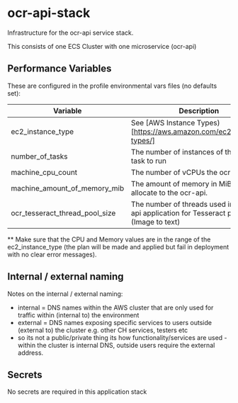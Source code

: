 # ocr-api-stack

Infrastructure for the ocr-api service stack.

This consists of one ECS Cluster with one microservice (ocr-api)

## Performance Variables

These are configured in the profile environmental vars files (no defaults set):

|     Variable                    | Description                                                                       |
|---                              |---                                                                                |
| ec2_instance_type               | See [AWS Instance Types)[https://aws.amazon.com/ec2/instance-types/]              |
| number_of_tasks                 | The number of instances of the ocr-api task to run                                |
| machine_cpu_count               | The number of vCPUs the ocr-api uses.                                             |
| machine_amount_of_memory_mib    | The amount of memory in MiB to allocate to the ocr-api.                                  |
| ocr_tesseract_thread_pool_size  | The number of threads used in the ocr-api application for Tesseract processing (Image to text) |

** Make sure that the CPU and Memory values are in the range of the ec2_instance_type (the plan will be made and applied but fail in deployment with no clear error messages).

## Internal / external naming

Notes on the internal / external naming:

- internal = DNS names within the AWS cluster that are only used for traffic within (internal to) the environment
- external = DNS names exposing specific services to users outside (external to) the cluster e.g. other CH services, testers etc
- so its not a public/private thing its how functionality/services are used - within the cluster is internal DNS, outside users require the external address.

## Secrets

No secrets are required in this application stack

